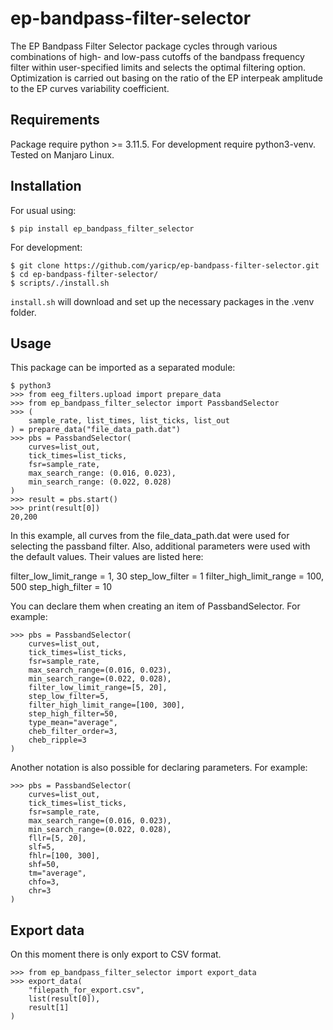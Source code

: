 # ep-bandpass-filter-selector

The EP Bandpass Filter Selector package cycles through various combinations of high- and low-pass cutoffs of the bandpass frequency filter within user-specified limits and selects the optimal filtering option. Optimization is carried out basing on the ratio of the EP interpeak amplitude to the EP curves variability coefficient.


## Requirements

Package require python >= 3.11.5.
For development require python3-venv.
Tested on Manjaro Linux.


## Installation

For usual using:

```
$ pip install ep_bandpass_filter_selector
```

For development:

```
$ git clone https://github.com/yaricp/ep-bandpass-filter-selector.git
$ cd ep-bandpass-filter-selector/
$ scripts/./install.sh
```

`install.sh` will download and set up the necessary packages in the .venv folder.


## Usage

This package can be imported as a separated module:

```
$ python3
>>> from eeg_filters.upload import prepare_data
>>> from ep_bandpass_filter_selector import PassbandSelector
>>> (
    sample_rate, list_times, list_ticks, list_out
) = prepare_data("file_data_path.dat")
>>> pbs = PassbandSelector(
    curves=list_out,
    tick_times=list_ticks,
    fsr=sample_rate,
    max_search_range: (0.016, 0.023),
    min_search_range: (0.022, 0.028)
)
>>> result = pbs.start()
>>> print(result[0])
20,200
```
In this example, all curves from the file_data_path.dat were used for selecting the passband filter.
Also, additional parameters were used with the default values. 
Their values are listed here:

filter_low_limit_range = 1, 30
step_low_filter = 1
filter_high_limit_range = 100, 500
step_high_filter = 10

You can declare them when creating an item of PassbandSelector.
For example:

```
>>> pbs = PassbandSelector(
    curves=list_out,
    tick_times=list_ticks,
    fsr=sample_rate,
    max_search_range=(0.016, 0.023),
    min_search_range=(0.022, 0.028),
    filter_low_limit_range=[5, 20],
    step_low_filter=5,
    filter_high_limit_range=[100, 300],
    step_high_filter=50,
    type_mean="average",
    cheb_filter_order=3,
    cheb_ripple=3
)
```
Another notation is also possible for declaring parameters.
For example:

```
>>> pbs = PassbandSelector(
    curves=list_out,
    tick_times=list_ticks,
    fsr=sample_rate,
    max_search_range=(0.016, 0.023),
    min_search_range=(0.022, 0.028),
    fllr=[5, 20],
    slf=5,
    fhlr=[100, 300],
    shf=50,
    tm="average",
    chfo=3,
    chr=3
)
```

## Export data

On this moment there is only export to CSV format.

```
>>> from ep_bandpass_filter_selector import export_data
>>> export_data(
    "filepath_for_export.csv",
    list(result[0]),
    result[1]
) 
```
